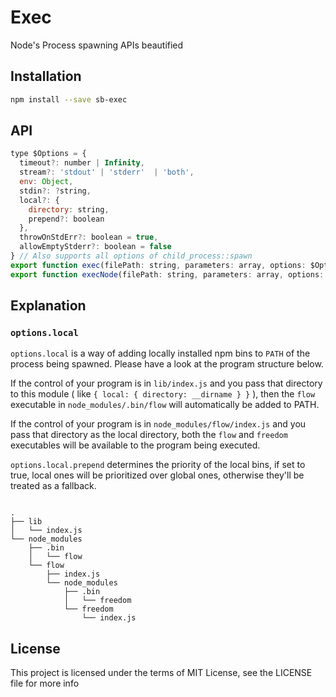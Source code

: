 # Exec

Node's Process spawning APIs beautified

## Installation

```sh
npm install --save sb-exec
```

## API

```js
type $Options = {
  timeout?: number | Infinity,
  stream?: 'stdout' | 'stderr'  | 'both',
  env: Object,
  stdin?: ?string,
  local?: {
    directory: string,
    prepend?: boolean
  },
  throwOnStdErr?: boolean = true,
  allowEmptyStderr?: boolean = false
} // Also supports all options of child_process::spawn
export function exec(filePath: string, parameters: array, options: $Options)
export function execNode(filePath: string, parameters: array, options: $Options)
```

## Explanation

### `options.local`

`options.local` is a way of adding locally installed npm bins to `PATH` of the
process being spawned. Please have a look at the program structure below.

If the control of your program is in `lib/index.js` and you pass that directory
to this module ( like `{ local: { directory: __dirname } }` ), then the `flow`
executable in `node_modules/.bin/flow` will automatically be added to PATH.

If the control of your program is in `node_modules/flow/index.js` and you pass
that directory as the local directory, both the `flow` and `freedom` executables
will be available to the program being executed.

`options.local.prepend` determines the priority of the local bins, if set to
true, local ones will be prioritized over global ones, otherwise they'll be
treated as a fallback.

```raw

.
├── lib
│   └── index.js
└── node_modules
    ├── .bin
    │   └── flow
    └── flow
        ├── index.js
        └── node_modules
            ├── .bin
            │   └── freedom
            └── freedom
                └── index.js

```

## License

This project is licensed under the terms of MIT License, see the LICENSE file
for more info
